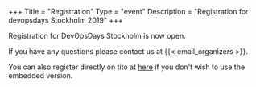 +++
Title = "Registration"
Type = "event"
Description = "Registration for devopsdays Stockholm 2019"
+++

<!-- We require the tito embed script so lets only let it run on this page -->
<script src='https://js.tito.io/v1' async></script>
<link rel="stylesheet" type="text/css" href='https://css.tito.io/v1.1' />
<!-- We also want some style overrides of the css we're externally calling -->
<style>

.tito-wrapper {
  margin: 20px 0px;
}

.tito-badge-link {
  display: none;
}

</style>

Registration for DevOpsDays Stockholm is now open. 

If you have any questions please contact us at {{< email_organizers >}}. 

You can also register directly on tito at <a href="https://ti.to/devopsdays-stockholm/2019" target="_blank" rel="noopener">here</a> if you don't wish to use the embedded version.

<tito-widget event="devopsdays-stockholm/2019"></tito-widget>
